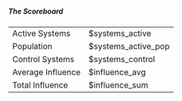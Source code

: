 
##### The Scoreboard


| | |
| :---------- | :---------- |
| Active Systems  | $systems_active       |
| Population  | $systems_active_pop       |
| Control Systems  | $systems_control     |
| Average Influence | $influence_avg |
| Total Influence | $influence_sum |



